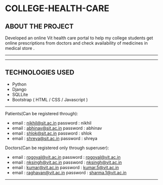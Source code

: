 # COLLEGE-HEALTH-CARE
ABOUT THE PROJECT
----------------------------
 Developed an online Vit health care portal to help my college students get online prescriptions
from doctors and check availability of medicines in medical store .

----------------------------

----------------------------

TECHNOLOGIES USED
----------------------------

- Python 
- Django 
- SQLLite
- Bootstrap ( HTML / CSS / Javascript )

---------------------------- 

Patients(Can be registered through):              
            
- email : nikhil@sit.ac.in     password : nikhil
- email : abhinav@sit.ac.in    password : abhinav
- email : shlok@sit.ac.in      password : shlok
- email : shreya@sit.ac.in     password : shreya


Doctors(Can be registered only through superuser):

- email : rpgoyal@vit.ac.in      password : rpgoyal@vit.ac.in
- email : nksingh@vit.ac.in      password : nksingh@vit.ac.in
- email : kumar@vit.ac.in        password : kumar.5@vit.ac.in
- email : raghavan@vit.ac.in     password : sharma.1@vit.ac.in


----------------------------

<!-- <img width="1424" alt="Screenshot 2021-08-03 at 12 40 46 AM" src="https://user-images.githubusercontent.com/67761234/127912159-05b3b33f-778e-4429-ba67-f6118cced2a3.png"> 
<img width="1419" alt="p" src="https://user-images.githubusercontent.com/67761234/127911975-fef13da4-284d-4c09-8506-9d9fb314d57f.png">
<img width="1432" alt="p1" src="https://user-images.githubusercontent.com/67761234/127912011-c4852996-12bf-455b-99cd-e934348c89bf.png">
<img width="1433" alt="p2" src="https://user-images.githubusercontent.com/67761234/127912041-864ea438-ee25-45e6-80f4-f18e720e024a.png">
<img width="1424" alt="2" src="https://user-images.githubusercontent.com/67761234/127912066-4764dae3-4b9c-4ab5-8fb8-3f4d1c37d729.png">  -->
